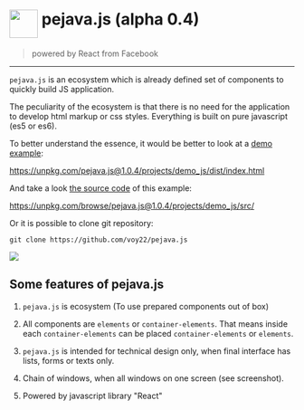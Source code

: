 <h1><img src="https://unpkg.com/pejava.js@1.0.4/media/images/pejava_logo.png" height="50px" style="vertical-align: top"/>
pejava.js (alpha 0.4)</h1>

> powered by React from Facebook

---

`pejava.js` is an ecosystem which is already defined set 
of components to quickly build JS application.

The peculiarity of the ecosystem is that there is no need for the application to develop html markup or css styles.
Everything is built on pure javascript (es5 or es6).

To better understand the essence, it would be better to look at a
[demo example](https://unpkg.com/pejava.js@1.0.4/projects/demo_js/dist/index.html):

<a href="https://unpkg.com/pejava.js@1.0.4/projects/demo_js/dist/index.html">https://unpkg.com/pejava.js@1.0.4/projects/demo_js/dist/index.html</a>

And take a look [the source code](https://unpkg.com/browse/pejava.js@1.0.4/projects/demo_js/src/) of this example:

<a href="https://unpkg.com/browse/pejava.js@1.0.4/projects/demo_js/src/">https://unpkg.com/browse/pejava.js@1.0.4/projects/demo_js/src/</a>

Or it is possible to clone git repository:

```
git clone https://github.com/voy22/pejava.js
```


<img src="https://unpkg.com/pejava.js@1.0.4/media/images/printscreen.gif" style="max-width: 500px"/>

## Some features of pejava.js

1) `pejava.js` is ecosystem (To use prepared components out of box)

2) All components are `elements` or `container-elements`. That means inside each `container-elements` can be placed `container-elements` or `elements`.

3) `pejava.js` is intended for technical design only, when final interface has lists, forms or texts only.

4) Chain of windows, when all windows on one screen (see screenshot).

5) Powered by javascript library "React"
